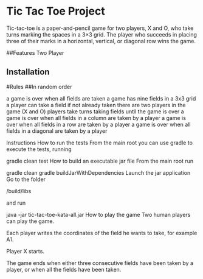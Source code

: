 # Tic Tac Toe Project
Tic-tac-toe is a paper-and-pencil game for two players, X and O, who take turns marking the spaces in a 3×3 grid. The player who succeeds 
in placing three of their marks in a horizontal, vertical, or diagonal row wins the game.

##Features
  Two Player

## Installation
 
 #Rules
##In random order

a game is over when all fields are taken
a game has nine fields in a 3x3 grid
a player can take a field if not already taken
there are two players in the game (X and O)
players take turns taking fields until the game is over
a game is over when all fields in a column are taken by a player
a game is over when all fields in a row are taken by a player
a game is over when all fields in a diagonal are taken by a player

Instructions
How to run the tests
From the main root you can use gradle to execute the tests, running

gradle clean test
How to build an executable jar file
From the main root run

gradle clean
gradle buildJarWithDependencies
Launch the jar application
Go to the folder

/build/libs

and run

java -jar tic-tac-toe-kata-all.jar
How to play the game
Two human players can play the game.

Each player writes the coordinates of the field he wants to take, for example A1.

Player X starts.

The game ends when either three consecutive fields have been taken by a player, or when all the fields have been taken.

